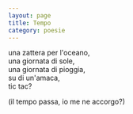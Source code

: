 ```yaml
--- 
layout: page
title: Tempo
category: poesie
---
```


una zattera per l'oceano,  
una giornata di sole,  
una giornata di pioggia,  
su di un'amaca,  
tic tac?  

(il tempo passa, io  me ne accorgo?)
